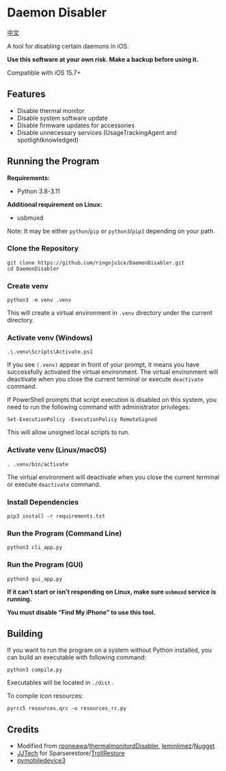 # Daemon Disabler

[中文](https://github.com/ringoju1ce/DaemonDisabler/blob/main/README_CN.md)

A tool for disabling certain daemons in iOS.

**Use this software at your own risk. Make a backup before using it.**

Compatible with iOS 15.7+

<!--**Important**: Any modifications made to iOS using this software will persist even after upgrading iOS. However, upgrading to an unsupported version will prevent you from undoing these modifications through this software. Additionally, these modifications will be included in your device backups and restored to any device, as well as transferred when you use this device to set up a new device.

In short: **You must undo all modifications before upgrading iOS, make a backup, or transferring data to another device。**

On supported iOS version, undoing the modifications using this software is simple: just connect your device, ensure all checkboxes are unchecked, and click `Apply Changes`.

However, even if you upgrade to an unsupported version and forget to undo these modifications beforehand, **you still have a chance to reverse these modifications**.

You can look for software capable of editing iOS backups, select a backup, and edit `DatabaseDomain/com.apple.xpc.launchd/disabled.plist`. Then, locate and delete the following key-value pairs: (Note that some of these pairs may not be present in your file, depending on which daemons were disabled using this software. The order of key-value pairs in your file may also differ, which is acceptable. Do not touch anything else besides the key-value pairs listed below.)
```
com.apple.thermalmonitord
com.apple.mobile.softwareupdated
com.apple.OTATaskingAgent
com.apple.softwareupdateservicesd
com.apple.UsageTrackingAgent
com.apple.spotlightknowledged
com.apple.mobileaccessoryupdater
com.apple.UARPUpdaterServiceLegacyAudio
com.apple.accessoryupdaterd
```
For example: if your disabled.plist file looks like this and you find `com.apple.UsageTrackingAgent` key-value pair listed above, you will need to delete it.
```
<?xml version="1.0" encoding="UTF-8"?>
<!DOCTYPE plist PUBLIC "-//Apple//DTD PLIST 1.0//EN" "http://www.apple.com/DTDs/PropertyList-1.0.dtd">
<plist version="1.0">
<dict>
	<key>com.apple.UsageTrackingAgent</key>
	<true/>
	<key>com.apple.bootpd</key>
	<true/>
	<key>com.apple.dhcp6d</key>
	<true/>
	<key>com.apple.ftp-proxy-embedded</key>
	<false/>
	<key>com.apple.magicswitchd.companion</key>
	<true/>
	<key>com.apple.relevanced</key>
	<true/>
	<key>com.apple.security.otpaird</key>
	<true/>
</dict>
</plist>
```
After deleting `com.apple.UsageTrackingAgent` key-value pair, it should look like this:
```
<?xml version="1.0" encoding="UTF-8"?>
<!DOCTYPE plist PUBLIC "-//Apple//DTD PLIST 1.0//EN" "http://www.apple.com/DTDs/PropertyList-1.0.dtd">
<plist version="1.0">
<dict>
	<key>com.apple.bootpd</key>
	<true/>
	<key>com.apple.dhcp6d</key>
	<true/>
	<key>com.apple.ftp-proxy-embedded</key>
	<false/>
	<key>com.apple.magicswitchd.companion</key>
	<true/>
	<key>com.apple.relevanced</key>
	<true/>
	<key>com.apple.security.otpaird</key>
	<true/>
</dict>
</plist>
```
Restoring this modified backup will undo all the modifications.
## Running-->

## Features

* Disable thermal monitor
* Disable system software update
* Disable firmware updates for accessories
* Disable unnecessary services  (UsageTrackingAgent and spotlightknowledged)

## Running the Program

**Requirements:**

* Python 3.8-3.11

**Additional requirement on Linux:**

* usbmuxd

Note: It may be either `python`/`pip` or `python3`/`pip3` depending on your path.

### Clone the Repository

```
git clone https://github.com/ringoju1ce/DaemonDisabler.git
cd DaemonDisabler
```

### Create venv

```
python3 -m venv .venv
```

This will create a virtual environment in  `.venv` directory under the current directory.

### Activate venv (Windows)

```
.\.venv\Scripts\Activate.ps1
```

If you see `(.venv)` appear in front of your prompt, it means you have successfully activated the virtual environment. The virtual environment will deactivate when you close the current terminal or execute `deactivate` command.

If PowerShell prompts that script execution is disabled on this system, you need to run the following command with administrator privileges:

```
Set-ExecutionPolicy -ExecutionPolicy RemoteSigned
```

This will allow unsigned local scripts to run.

### Activate venv (Linux/macOS)

```
. .venv/bin/activate
```

The virtual environment will deactivate when you close the current terminal or execute `deactivate` command.

### Install Dependencies

```
pip3 install -r requirements.txt
```

### Run the Program (Command Line)

```
python3 cli_app.py
```

### Run the Program (GUI)

```
python3 gui_app.py
```

**If it can't start or isn't responding on Linux, make sure  `usbmuxd` service is running.**

**You must disable “Find My iPhone” to use this tool.**

## Building

If you want to run the program on a system without Python installed, you can build an executable with following command:

```
python3 compile.py
```

Executables will be located in `./dist` .

To compile icon resources:

```
pyrcc5 resources.qrc -o resources_rc.py
```

## Credits

- Modified from [rponeawa](https://github.com/rponeawa)/[thermalmonitordDisabler](https://github.com/rponeawa/thermalmonitordDisabler), [leminlimez](https://github.com/leminlimez)/[Nugget](https://github.com/leminlimez/Nugget)
- [JJTech](https://github.com/JJTech0130) for Sparserestore/[TrollRestore](https://github.com/JJTech0130/TrollRestore)
- [pymobiledevice3](https://github.com/doronz88/pymobiledevice3)

